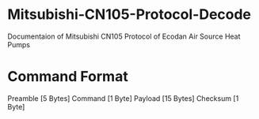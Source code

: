# Mitsubishi-CN105-Protocol-Decode
Documentaion of Mitsubishi CN105 Protocol of Ecodan Air Source Heat Pumps
# Command Format

Preamble [5 Bytes]
Command [1 Byte]
Payload [15 Bytes]
Checksum [1 Byte]
